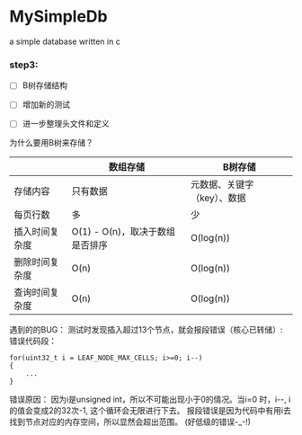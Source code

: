 # MySimpleDb
a simple database written in c


### step3: 
- [ ] B树存储结构
- [ ] 增加新的测试
- [ ] 进一步整理头文件和定义


为什么要用B树来存储？

|         | 数组存储                  | B树存储            |
| ------- | --------------------- | --------------- |
| 存储内容    | 只有数据                  | 元数据、关键字（key）、数据 |
| 每页行数    | 多                     | 少               |
| 插入时间复杂度 | O(1) - O(n)，取决于数组是否排序 | O(log(n))       |
| 删除时间复杂度 | O(n)                  | O(log(n))       |
| 查询时间复杂度 | O(n)                  | O(log(n))       |


遇到的的BUG：
测试时发现插入超过13个节点，就会报段错误（核心已转储）:
错误代码段：
```
for(uint32_t i = LEAF_NODE_MAX_CELLS; i>=0; i--)
{
	...
}
```
错误原因：
因为i是unsigned int，所以不可能出现小于0的情况。当i=0 时，i--, i的值会变成2的32次-1, 这个循环会无限进行下去。
报段错误是因为代码中有用i去找到节点对应的内存空间，所以显然会超出范围。
(好低级的错误-_-!)